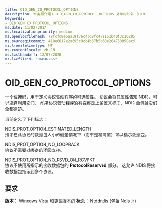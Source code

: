 ```yaml
---
title: OID_GEN_CO_PROTOCOL_OPTIONS
description: 本主题介绍) OID_GEN_CO_PROTOCOL_OPTIONS 对象标识符 (OID。
keywords:
- OID_GEN_CO_PROTOCOL_OPTIONS
ms.date: 11/02/2017
ms.localizationpriority: medium
ms.openlocfilehash: 78fcfc8e5aa39f76c4cd8fc472151b40f3c16286
ms.sourcegitcommit: 418e6617e2a695c9cb4b37b5b60e264760858acd
ms.translationtype: MT
ms.contentlocale: zh-CN
ms.lasthandoff: 12/07/2020
ms.locfileid: "96836765"
---
```

# <a name="oid_gen_co_protocol_options"></a>OID_GEN_CO_PROTOCOL_OPTIONS

一个位掩码，用于定义协议驱动程序的可选属性。 协议会将其属性告知 NDIS，可以选择利用它们。 如果协议驱动程序没有在绑定上设置其标志，NDIS 会假设它们全都清楚。

当前定义了下列标志：

NDIS_PROT_OPTION_ESTIMATED_LENGTH  
指示在此协议的数据包大小的最差情况下（而不是精确值）可以指示数据包。

NDIS_PROT_OPTION_NO_LOOPBACK  
协议不需要对绑定的环回支持。

NDIS_PROT_OPTION_NO_RSVD_ON_RCVPKT  
协议不使用所指示的接收数据包的 **ProtocolReserved** 部分。 这允许 NDIS 将接收数据包指示到多个协议。

## <a name="requirements"></a>要求

**版本**： Windows Vista 和更高版本的 **标头**： Ntddndis (包括 Ndis .h) 

